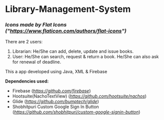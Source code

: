 # **Library-Management-System**
### _Icons made by Flat Icons ("https://www.flaticon.com/authors/flat-icons")_

There are 2 users:
  1) Librarian: He/She can add, delete, update and issue books.
  2) User: He/She can search, request & return a book. He/She can also ask for renewal of deadline.

This a app developed using Java, XML & Firebase

**Dependencies used:**
- Firebase (_https://github.com/firebase_)
- Hootsuite(NachoTextView) (_https://github.com/hootsuite/nachos_)
- Glide (_https://github.com/bumptech/glide_)
- Shobhitpuri Custom Google Sign In Button (_https://github.com/shobhitpuri/custom-google-signin-button_)
